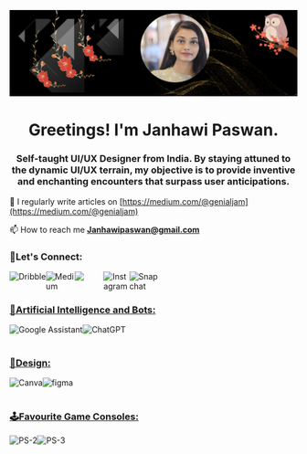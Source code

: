 ![cover photo](png_20230520_181023_0000[69].png)
<h1 align="center">Greetings! I'm Janhawi Paswan.</h1>
<h3 align="center">Self-taught UI/UX Designer from India. By staying attuned to the dynamic UI/UX terrain, my objective is to provide inventive and enchanting encounters that surpass user anticipations.</h3>

📝 I regularly write articles on [https://medium.com/@genialjam](https://medium.com/@genialjam)

📫 How to reach me **Janhawipaswan@gmail.com**

<h3 align="left">💬Let's Connect:</h3>
<a href="https://dribbble.com/genialjam" target="blank"><img align="left" alt="Dribble" src="https://img.shields.io/badge/Dribbble-EA4C89?style=for-the-badge&logo=dribbble&logoColor=white"/>
<a href="https://medium.com/@genialjam" target="blank"><img align="left" width="10%" alt="Medium" src="https://img.shields.io/badge/Medium-12100E?style=for-the-badge&logo=medium&logoColor=white"/>
 <a href="https://twitter.com/genialjam" target="blank"><img align="left" width="10%" src="https://img.shields.io/badge/Twitter-%231DA1F2.svg?style=for-the-badge&logo=Twitter&logoColor=white"/></a>
<a href="https://instagram.com/genialjam" target="blank"><img align="left" width ="9%" alt="Instagram" src="https://img.shields.io/badge/Instagram-%23E4405F.svg?style=for-the-badge&logo=Instagram&logoColor=white"/>
<img align="left"  width="10%" alt="Snapchat" src="https://img.shields.io/badge/Snapchat-%23FFFC00.svg?style=for-the-badge&logo=Snapchat&logoColor=white"/>
</br></br>

<h3 align="left">🤖Artificial Intelligence and Bots:</h3>
<img align="left" alt="Google Assistant" src="https://img.shields.io/badge/google%20assistant-4285F4?style=for-the-badge&logo=google%20assistant&logoColor=white"/>
<img align="left" alt="ChatGPT" src="https://img.shields.io/badge/chatGPT-74aa9c?style=for-the-badge&logo=openai&logoColor=white"/>
</br></br>


<h3 align="left">🎨Design:</h3>
<img align="left" alt="Canva" src="https://img.shields.io/badge/Canva-%2300C4CC.svg?style=for-the-badge&logo=Canva&logoColor=white"/>
<img align="left" alt="figma" src="https://img.shields.io/badge/figma-%23F24E1E.svg?style=for-the-badge&logo=figma&logoColor=white"/>
<br></br>


<h3 align="left">🕹️Favourite Game Consoles:</h3>
<p align="left">
<img align="left" alt="PS-2" src="https://img.shields.io/badge/Playstation%202-003791?style=for-the-badge&logo=playstation-2&logoColor=white"/>
<img align="left" alt="PS-3" src="https://img.shields.io/badge/Playstation%203-003791?style=for-the-badge&logo=playstation-3&logoColor=white"/>
</br></br>

